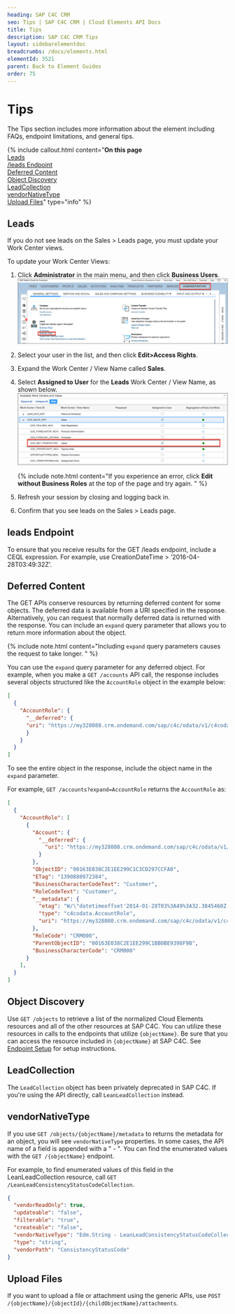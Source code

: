 ```yaml
---
heading: SAP C4C CRM
seo: Tips | SAP C4C CRM | Cloud Elements API Docs
title: Tips
description: SAP C4C CRM Tips
layout: sidebarelementdoc
breadcrumbs: /docs/elements.html
elementId: 3521
parent: Back to Element Guides
order: 75
---
```


# Tips

The Tips section includes more information about the element including FAQs, endpoint limitations, and general tips.

{% include callout.html content="<strong>On this page</strong></br><a href=#leads>Leads</a></br><a href=#leads-endpoint>/leads Endpoint</a></br><a href=#deferred-content>Deferred Content</a></br><a href=#object-discovery>Object Discovery</a></br><a href=#leadcollection>LeadCollection</a></br><a href=#vendornativetype>vendorNativeType</a></br><a href=#upload-files>Upload Files</a>" type="info" %}

## Leads

If you do not see leads on the Sales > Leads page, you must update your Work Center views.

To update your Work Center Views:

1. Click **Administrator** in the main menu, and then click **Business Users**.
![Administrator Page](img/admin.png)
2. Select your user in the list, and then click **Edit>Access Rights**.
3. Expand the Work Center / View Name called **Sales**.
4. Select **Assigned to User** for the **Leads**  Work Center / View Name, as shown below.
![Leads Selected](img/leads.png)

    {% include note.html content="If you experience an error, click <strong>Edit without Business Roles</strong> at the top of the page and try again. " %}

6. Refresh your session by closing and logging back in.
7. Confirm that you see leads on the Sales > Leads page.

## leads Endpoint

To ensure that you receive results for the GET /leads endpoint, include a CEQL expression. For example, use CreationDateTime > ‘2016-04-28T03:49:32Z’.

## Deferred Content

The GET APIs conserve resources by returning deferred content for some objects. The deferred data is available from a URI specified in the response. Alternatively, you can request that normally deferred data is returned with the response. You can include an `expand` query parameter that allows you to return more information about the object.

{% include note.html content="Including <code>expand</code> query parameters causes the request to take longer. " %}

You can use the `expand` query parameter for any deferred object. For example, when you make a `GET /accounts` API call, the response includes several objects structured like the `AccountRole` object in the example below:

```json
[
  {
    "AccountRole": {
      "__deferred": {
      "uri": "https://my328080.crm.ondemand.com/sap/c4c/odata/v1/c4codata/AccountCollection('00163E038C2E1EE299C1BB0BE9398F9B')/AccountRole"
      }
    }
  }
]
```
To see the entire object in the response, include the object name in the `expand` parameter.

For example, `GET /accounts?expand=AccountRole` returns the `AccountRole` as:

```json
[
  {
    "AccountRole": [
      {
        "Account": {
          "__deferred": {
            "uri": "https://my328080.crm.ondemand.com/sap/c4c/odata/v1/c4codata/AccountRoleCollection('00163E038C2E1EE299C1C3CD297CCFA0')/Account"
          }
        },
        "ObjectID": "00163E038C2E1EE299C1C3CD297CCFA0",
        "ETag": "1390880972384",
        "BusinessCharacterCodeText": "Customer",
        "RoleCodeText": "Customer",
        "__metadata": {
          "etag": "W/\"datetimeoffset'2014-01-28T03%3A49%3A32.3845460Z'\"",
          "type": "c4codata.AccountRole",
          "uri": "https://my328080.crm.ondemand.com/sap/c4c/odata/v1/c4codata/AccountRoleCollection('00163E038C2E1EE299C1C3CD297CCFA0')"
        },
        "RoleCode": "CRM000",
        "ParentObjectID": "00163E038C2E1EE299C1BB0BE9398F9B",
        "BusinessCharacterCode": "CRM000"
      }
    ],
  }
]
```

## Object Discovery

Use `GET /objects` to retrieve a list of the normalized Cloud Elements resources and all of the other resources at SAP C4C. You can utilize these resources in calls to the endpoints that utilize `{objectName}`. Be sure that you can access the resource included in `{objectName}` at SAP C4C. See [Endpoint Setup](endpoint-setup.html) for setup instructions.

## LeadCollection

The `LeadCollection` object has been privately deprecated in SAP C4C. If you're using the API directly, call `LeanLeadCollection` instead.

## vendorNativeType

If you use `GET /objects/{objectName}/metadata` to returns the metadata for an object, you will see `vendorNativeType` properties. In some cases, the API name of a field is appended with a " - ". You can find the enumerated values with the `GET /{objectName}` endpoint.

For example, to find enumerated values of this field in the LeanLeadCollection resource, call `GET /LeanLeadConsistencyStatusCodeCollection`.

```json
{
  "vendorReadOnly": true,
  "updateable": "false",
  "filterable": "true",
  "createable": "false",
  "vendorNativeType": "Edm.String - LeanLeadConsistencyStatusCodeCollection",
  "type": "string",
  "vendorPath": "ConsistencyStatusCode"
}
```

## Upload Files

If you want to upload a file or attachment using the generic APIs, use `POST /{objectName}/{objectId}/{childObjectName}/attachments`.
